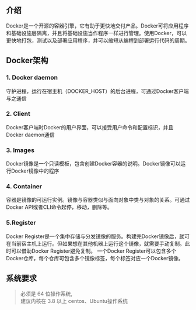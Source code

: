 ## 介绍
Docker是一个开源的容器引擎，它有助于更快地交付产品。Docker可将应用程序和基础设施层隔离，并且将基础设施当作程序一样进行管理。使用Docker，可以更快地打包，测试以及部署应用程序，并可以缩短从编程到部署运行代码的周期。

## Docker架构
### 1. Docker daemon
守护进程，运行在宿主机（DOCKER_HOST）的后台进程，可通过Docker客户端与之通信
### 2. Client
Docker客户端时Docker的用户界面，可以接受用户命令和配置标识，并且Docker daemon通信
### 3. Images
Docker镜像是一个只读模板，包含创建Docker容器的说明。Docker镜像可以运行Docker镜像中的程序
### 4. Container 
容器是镜像的可运行实例。镜像与容器类似与面向对象中类与对象的关系。可通过Docker API或者CLI命令起停，移动，删除等。
### 5.Register 
Docker Register是一个集中存储与分发镜像的服务。构建完Docker镜像后，就可在当前宿主机上运行。但如果想在其他机器上运行这个镜像，就需要手动复制。此时可以借助Docker Register避免复制。
一个Docker Register可以包含多个Docker仓库，每个仓库可包含多个镜像标签，每个标签对应一个Docker镜像。

## 系统要求
>必须是 64 位操作系统,  
建议内核在 3.8 以上
centos、Ubuntu操作系统
